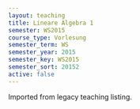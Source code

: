 ```yaml
---
layout: teaching
title: Lineare Algebra 1
semester: WS2015
course_type: Vorlesung
semester_term: WS
semester_year: 2015
semester_key: WS2015
semester_sort: 20152
active: false
---
```

Imported from legacy teaching listing.
